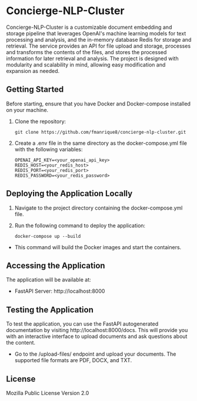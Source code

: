 # Concierge-NLP-Cluster

Concierge-NLP-Cluster is a customizable document embedding and storage pipeline that leverages OpenAI's 
machine learning models for text processing and analysis, and the in-memory database Redis for storage
and retrieval. The service provides an API for file upload and storage, processes and transforms the contents of the files, 
and stores the processed information for later retrieval and analysis. The project is designed with modularity and scalability
in mind, allowing easy modification and expansion as needed.

## Getting Started

Before starting, ensure that you have Docker and Docker-compose installed on your machine.

1. Clone the repository: 
   ```
   git clone https://github.com/fmanrique8/concierge-nlp-cluster.git
   ```
2. Create a .env file in the same directory as the docker-compose.yml file with the following variables:

   ```
   OPENAI_API_KEY=<your_openai_api_key>
   REDIS_HOST=<your_redis_host>
   REDIS_PORT=<your_redis_port>
   REDIS_PASSWORD=<your_redis_password>
   ```

## Deploying the Application Locally
1. Navigate to the project directory containing the docker-compose.yml file.
2. Run the following command to deploy the application:

   ```
   docker-compose up --build
   ```
- This command will build the Docker images and start the containers.


## Accessing the Application
The application will be available at:
- FastAPI Server: http://localhost:8000


## Testing the Application
To test the application, you can use the FastAPI autogenerated documentation by visiting http://localhost:8000/docs. This will provide you with an interactive interface to upload documents and ask questions about the content.
- Go to the /upload-files/ endpoint and upload your documents. The supported file formats are PDF, DOCX, and TXT.

## License
Mozilla Public License Version 2.0

